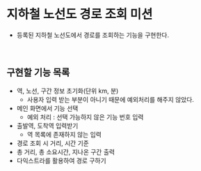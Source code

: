 # 지하철 노선도 경로 조회 미션
- 등록된 지하철 노선도에서 경로를 조회하는 기능을 구현한다.

<br>

## 구현할 기능 목록

- 역, 노선, 구간 정보 초기화(단위 km, 분)
  - 사용자 입력 받는 부분이 아니기 때문에 예외처리를 해주지 않았다.
- 메인 화면에서 기능 선택
  - 예외 처리 : 선택 가능하지 않은 기능 번호 입력
- 출발역, 도착역 입력받기
  - 역 목록에 존재하지 않는 입력
- 경로 조회 시 거리, 시간 기준
- 총 거리, 총 소요시간, 지나온 구간 출력
- 다익스트라를 활용하여 경로 구하기